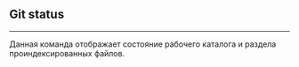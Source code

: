 ## Git status
---

Данная команда отображает состояние рабочего каталога и раздела проиндексированных файлов.
